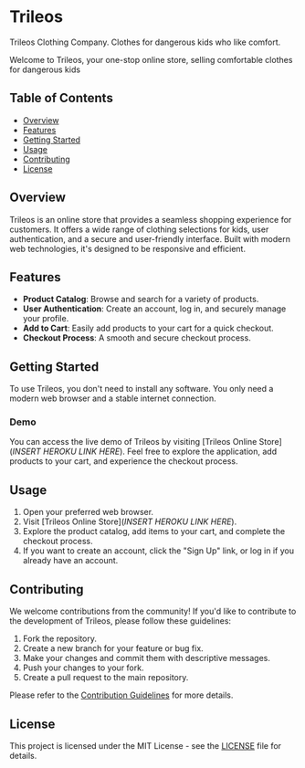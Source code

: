 # Trileos
Trileos Clothing Company. Clothes for dangerous kids who like comfort.

Welcome to Trileos, your one-stop online store, selling comfortable clothes for dangerous kids

## Table of Contents

- [Overview](#overview)
- [Features](#features)
- [Getting Started](#getting-started)
- [Usage](#usage)
- [Contributing](#contributing)
- [License](#license)

## Overview

Trileos is an online store that provides a seamless shopping experience for customers. It offers a wide range of clothing selections for kids, user authentication, and a secure and user-friendly interface. Built with modern web technologies, it's designed to be responsive and efficient.

## Features

- **Product Catalog**: Browse and search for a variety of products.
- **User Authentication**: Create an account, log in, and securely manage your profile.
- **Add to Cart**: Easily add products to your cart for a quick checkout.
- **Checkout Process**: A smooth and secure checkout process.

## Getting Started

To use Trileos, you don't need to install any software. You only need a modern web browser and a stable internet connection.

### Demo

You can access the live demo of Trileos by visiting [Trileos Online Store](*INSERT HEROKU LINK HERE*). Feel free to explore the application, add products to your cart, and experience the checkout process.

## Usage

1. Open your preferred web browser.
2. Visit [Trileos Online Store](*INSERT HEROKU LINK HERE*).
3. Explore the product catalog, add items to your cart, and complete the checkout process.
4. If you want to create an account, click the "Sign Up" link, or log in if you already have an account.

## Contributing

We welcome contributions from the community! If you'd like to contribute to the development of Trileos, please follow these guidelines:

1. Fork the repository.
2. Create a new branch for your feature or bug fix.
3. Make your changes and commit them with descriptive messages.
4. Push your changes to your fork.
5. Create a pull request to the main repository.

Please refer to the [Contribution Guidelines](CONTRIBUTING.md) for more details.

## License

This project is licensed under the MIT License - see the [LICENSE](LICENSE) file for details. 